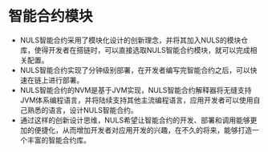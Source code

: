 # 智能合约模块
- NULS智能合约采用了模块化设计的创新理念，并将其加入NULS的模块仓库，使得开发者在搭链时，可以直接选取NULS智能合约模块，就可以完成相关配置。
- NULS智能合约实现了分钟级别部署，在开发者编写完智能合约之后，可以快速在链上进行部署。
- NULS智能合约的NVM是基于JVM实现，NULS智能合约解释器将无缝支持JVM体系编程语言，并将陆续支持其他主流编程语言，应用开发者可以使用自己熟悉的语言，设计NULS智能合约。
- 通过这样的创新设计思维，NULS希望让智能合约的开发、部署和调用能够更加的便捷化，从而增加开发者对应用开发的兴趣，在不久的将来，能够打造一个丰富的智能合约库。

